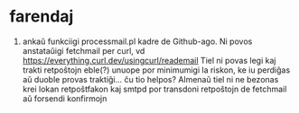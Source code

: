 # farendaj

1. ankaŭ funkciigi processmail.pl kadre de Github-ago. 
   Ni povos anstataŭigi fetchmail per curl, vd https://everything.curl.dev/usingcurl/reademail
   Tiel ni povas legi kaj trakti retpoŝtojn eble(?) unuope por minimumigi la riskon, 
   ke iu perdiĝas aŭ duoble provas traktiĝi... ĉu tio helpos?
   Almenaŭ tiel ni ne bezonas krei lokan retpoŝtfakon kaj smtpd por transdoni retpoŝtojn
   de fetchmail aŭ forsendi konfirmojn
